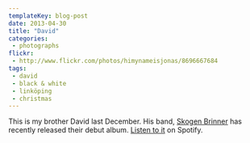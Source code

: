 ```yaml
---
templateKey: blog-post
date: 2013-04-30
title: "David"
categories:
 - photographs
flickr:
 - http://www.flickr.com/photos/himynameisjonas/8696667684
tags:
 - david
 - black & white
 - linköping
 - christmas
---
```


This is my brother David last December. His band, [Skogen Brinner](http://skogenbrinner.com) has recently released their debut album. [Listen to it](http://open.spotify.com/album/5OFeO6v7W2Z9IkiRSMBaMF) on Spotify.
